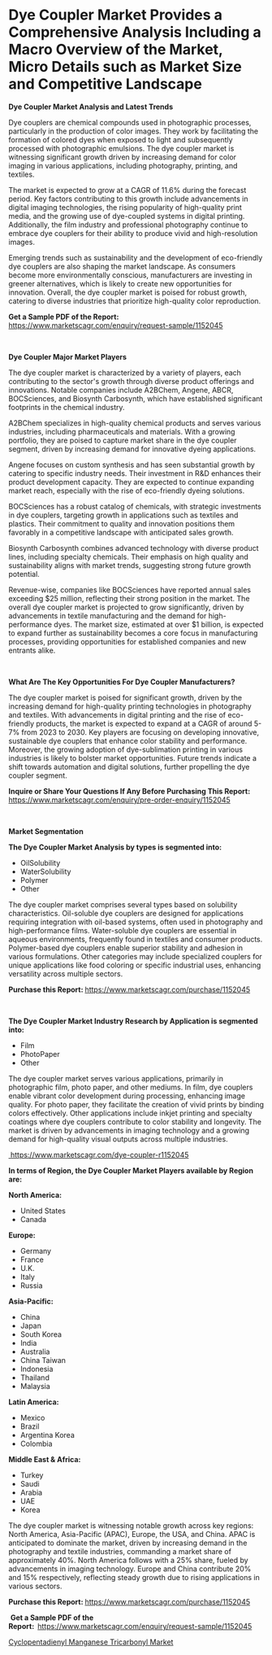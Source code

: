 <p><h1>Dye Coupler Market Provides a Comprehensive Analysis Including a Macro Overview of the Market, Micro Details such as Market Size and Competitive Landscape</h1></p><p><strong>Dye Coupler Market Analysis and Latest Trends</strong></p>
<p><p>Dye couplers are chemical compounds used in photographic processes, particularly in the production of color images. They work by facilitating the formation of colored dyes when exposed to light and subsequently processed with photographic emulsions. The dye coupler market is witnessing significant growth driven by increasing demand for color imaging in various applications, including photography, printing, and textiles.</p><p>The market is expected to grow at a CAGR of 11.6% during the forecast period. Key factors contributing to this growth include advancements in digital imaging technologies, the rising popularity of high-quality print media, and the growing use of dye-coupled systems in digital printing. Additionally, the film industry and professional photography continue to embrace dye couplers for their ability to produce vivid and high-resolution images.</p><p>Emerging trends such as sustainability and the development of eco-friendly dye couplers are also shaping the market landscape. As consumers become more environmentally conscious, manufacturers are investing in greener alternatives, which is likely to create new opportunities for innovation. Overall, the dye coupler market is poised for robust growth, catering to diverse industries that prioritize high-quality color reproduction.</p></p>
<p><strong>Get a Sample PDF of the Report:&nbsp;</strong> <a href="https://www.marketscagr.com/enquiry/request-sample/1152045?utm_campaign=3115&utm_medium=2&utm_source=Github&utm_content=ia&utm_term=31032025&utm_id=dye-coupler">https://www.marketscagr.com/enquiry/request-sample/1152045</a></p>
<p>&nbsp;</p>
<p><strong>Dye Coupler Major Market Players</strong></p>
<p><p>The dye coupler market is characterized by a variety of players, each contributing to the sector's growth through diverse product offerings and innovations. Notable companies include A2BChem, Angene, ABCR, BOCSciences, and Biosynth Carbosynth, which have established significant footprints in the chemical industry.</p><p>A2BChem specializes in high-quality chemical products and serves various industries, including pharmaceuticals and materials. With a growing portfolio, they are poised to capture market share in the dye coupler segment, driven by increasing demand for innovative dyeing applications.</p><p>Angene focuses on custom synthesis and has seen substantial growth by catering to specific industry needs. Their investment in R&D enhances their product development capacity. They are expected to continue expanding market reach, especially with the rise of eco-friendly dyeing solutions.</p><p>BOCSciences has a robust catalog of chemicals, with strategic investments in dye couplers, targeting growth in applications such as textiles and plastics. Their commitment to quality and innovation positions them favorably in a competitive landscape with anticipated sales growth.</p><p>Biosynth Carbosynth combines advanced technology with diverse product lines, including specialty chemicals. Their emphasis on high quality and sustainability aligns with market trends, suggesting strong future growth potential.</p><p>Revenue-wise, companies like BOCSciences have reported annual sales exceeding $25 million, reflecting their strong position in the market. The overall dye coupler market is projected to grow significantly, driven by advancements in textile manufacturing and the demand for high-performance dyes. The market size, estimated at over $1 billion, is expected to expand further as sustainability becomes a core focus in manufacturing processes, providing opportunities for established companies and new entrants alike.</p></p>
<p>&nbsp;</p>
<p><strong>What Are The Key Opportunities For Dye Coupler Manufacturers?</strong></p>
<p><p>The dye coupler market is poised for significant growth, driven by the increasing demand for high-quality printing technologies in photography and textiles. With advancements in digital printing and the rise of eco-friendly products, the market is expected to expand at a CAGR of around 5-7% from 2023 to 2030. Key players are focusing on developing innovative, sustainable dye couplers that enhance color stability and performance. Moreover, the growing adoption of dye-sublimation printing in various industries is likely to bolster market opportunities. Future trends indicate a shift towards automation and digital solutions, further propelling the dye coupler segment.</p></p>
<p><strong>Inquire or Share Your Questions If Any Before Purchasing This Report:</strong> <a href="https://www.marketscagr.com/enquiry/pre-order-enquiry/1152045?utm_campaign=3115&utm_medium=2&utm_source=Github&utm_content=ia&utm_term=31032025&utm_id=dye-coupler">https://www.marketscagr.com/enquiry/pre-order-enquiry/1152045</a></p>
<p>&nbsp;</p>
<p><strong>Market Segmentation</strong></p>
<p><strong>The Dye Coupler Market Analysis by types is segmented into:</strong></p>
<p><ul><li>OilSolubility</li><li>WaterSolubility</li><li>Polymer</li><li>Other</li></ul></p>
<p><p>The dye coupler market comprises several types based on solubility characteristics. Oil-soluble dye couplers are designed for applications requiring integration with oil-based systems, often used in photography and high-performance films. Water-soluble dye couplers are essential in aqueous environments, frequently found in textiles and consumer products. Polymer-based dye couplers enable superior stability and adhesion in various formulations. Other categories may include specialized couplers for unique applications like food coloring or specific industrial uses, enhancing versatility across multiple sectors.</p></p>
<p><strong>Purchase this Report:&nbsp;</strong><a href="https://www.marketscagr.com/purchase/1152045?utm_campaign=3115&utm_medium=2&utm_source=Github&utm_content=ia&utm_term=31032025&utm_id=dye-coupler">https://www.marketscagr.com/purchase/1152045</a></p>
<p>&nbsp;</p>
<p><strong>The Dye Coupler Market Industry Research by Application is segmented into:</strong></p>
<p><ul><li>Film</li><li>PhotoPaper</li><li>Other</li></ul></p>
<p><p>The dye coupler market serves various applications, primarily in photographic film, photo paper, and other mediums. In film, dye couplers enable vibrant color development during processing, enhancing image quality. For photo paper, they facilitate the creation of vivid prints by binding colors effectively. Other applications include inkjet printing and specialty coatings where dye couplers contribute to color stability and longevity. The market is driven by advancements in imaging technology and a growing demand for high-quality visual outputs across multiple industries.</p></p>
<p><a href="https://www.marketscagr.com/dye-coupler-r1152045?utm_campaign=3115&utm_medium=2&utm_source=Github&utm_content=ia&utm_term=31032025&utm_id=dye-coupler">&nbsp;https://www.marketscagr.com/dye-coupler-r1152045</a></p>
<p><strong>In terms of Region, the Dye Coupler Market Players available by Region are:</strong></p>
<p>
    <p> <strong> North America: </strong>
        <ul>
            <li>United States</li>
            <li>Canada</li>
        </ul>
        </p> 
    <p> <strong> Europe: </strong>
        <ul>
            <li>Germany</li>
            <li>France</li>
            <li>U.K.</li>
            <li>Italy</li>
            <li>Russia</li>
        </ul>
        </p> 
    <p> <strong> Asia-Pacific: </strong>
        <ul>
            <li>China</li>
            <li>Japan</li>
            <li>South Korea</li>
            <li>India</li>
            <li>Australia</li>
            <li>China Taiwan</li>
            <li>Indonesia</li>
            <li>Thailand</li>
            <li>Malaysia</li>
        </ul>
        </p> 
    <p> <strong> Latin America: </strong>
        <ul>
            <li>Mexico</li>
            <li>Brazil</li>
            <li>Argentina Korea</li>
            <li>Colombia</li>
        </ul>
        </p> 
    <p> <strong> Middle East & Africa: </strong>
        <ul>
            <li>Turkey</li>
            <li>Saudi</li>
            <li>Arabia</li>
            <li>UAE</li>
            <li>Korea</li>
        </ul>
    </p>
    </p>
<p><p>The dye coupler market is witnessing notable growth across key regions: North America, Asia-Pacific (APAC), Europe, the USA, and China. APAC is anticipated to dominate the market, driven by increasing demand in the photography and textile industries, commanding a market share of approximately 40%. North America follows with a 25% share, fueled by advancements in imaging technology. Europe and China contribute 20% and 15% respectively, reflecting steady growth due to rising applications in various sectors.</p></p>
<p><strong>Purchase this Report: </strong><a href="https://www.marketscagr.com/purchase/1152045?utm_campaign=3115&utm_medium=2&utm_source=Github&utm_content=ia&utm_term=31032025&utm_id=dye-coupler">https://www.marketscagr.com/purchase/1152045</a></p>
<p>&nbsp;<strong>Get a Sample PDF of the Report:&nbsp;&nbsp;</strong><a href="https://www.marketscagr.com/enquiry/request-sample/1152045?utm_campaign=3115&utm_medium=2&utm_source=Github&utm_content=ia&utm_term=31032025&utm_id=dye-coupler">https://www.marketscagr.com/enquiry/request-sample/1152045</a></p>
<p><strong></strong></p>
<p><p><a href="https://github.com/biyajausenik/Market-Research-Report-List-1/blob/main/cyclopentadienyl-manganese-tricarbonyl-market.md?utm_campaign=3115&utm_medium=2&utm_source=Github&utm_content=ia&utm_term=31032025&utm_id=dye-coupler">Cyclopentadienyl Manganese Tricarbonyl Market</a></p></p>